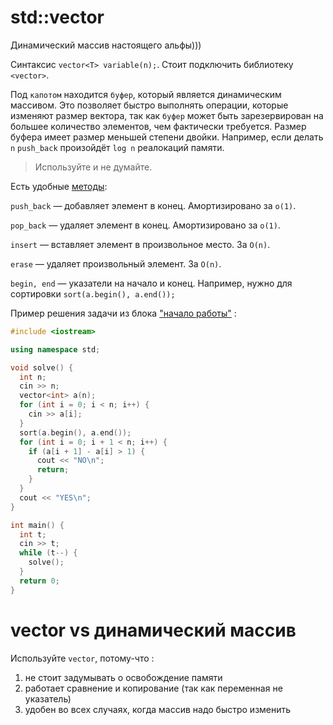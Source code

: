 # std::vector

Динамический массив настоящего альфы)))

Синтаксис `vector<T> variable(n);`. Стоит подключить библиотеку `<vector>`.

Под `капотом` находится `буфер`, который является динамическим массивом. 
Это позволяет быстро выполнять операции, которые изменяют размер вектора, так как `буфер` может быть зарезервирован на большее количество элементов, чем фактически требуется. Размер буфера имеет размер меньшей степени двойки. Например, если делать `n` `push_back` произойдёт `log n` реалокаций памяти.

> Используйте и не думайте.

Есть удобные [методы](https://en.cppreference.com/w/cpp/container/vector): 

`push_back` &mdash; добавляет элемент в конец. Амортизировано за `o(1)`.

`pop_back` &mdash; удаляет элемент в конец. Амортизировано за `o(1)`.

`insert` &mdash; вставляет элемент в произвольное место. За `O(n)`.

`erase` &mdash; удаляет произвольный элемент. За `O(n)`.

`begin, end` &mdash; указатели на начало и конец. Например, нужно для сортировки `sort(a.begin(), a.end());`

Пример решения задачи из блока ["начало работы"](./examples.md) :

```cpp
#include <iostream>

using namespace std;

void solve() {
  int n;
  cin >> n;
  vector<int> a(n);
  for (int i = 0; i < n; i++) {
    cin >> a[i];
  }
  sort(a.begin(), a.end());
  for (int i = 0; i + 1 < n; i++) {
    if (a[i + 1] - a[i] > 1) {
      cout << "NO\n";
      return;
    }
  }
  cout << "YES\n";
}

int main() {
  int t;
  cin >> t;
  while (t--) {
    solve();
  }
  return 0;
}
```

vector vs динамический массив
===

Используйте `vector`, потому-что : 

1. не стоит задумывать о освобождение памяти
2. работает сравнение и копирование (так как переменная не указатель)
3. удобен во всех случаях, когда массив надо быстро изменить

